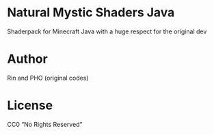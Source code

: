 # Natural Mystic Shaders Java
Shaderpack for Minecraft Java with a huge respect for the original dev
# Author
Rin and PHO (original codes)
# License
CC0 “No Rights Reserved”
